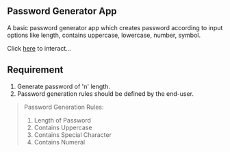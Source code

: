 ## Password Generator App

A basic password generator app which creates password according to input options like length, contains uppercase, lowercase, number, symbol.

Click [here](https://rawgit.com/Swapnil-ingle/JavaScript_mini_projects/main/password-gen-app/index.html) to interact...

## Requirement

1. Generate password of 'n' length.
2. Password generation rules should be defined by the end-user.
> Password Generation Rules:
> 1. Length of Password
> 2. Contains Uppercase
> 3. Contains Special Character
> 4. Contains Numeral